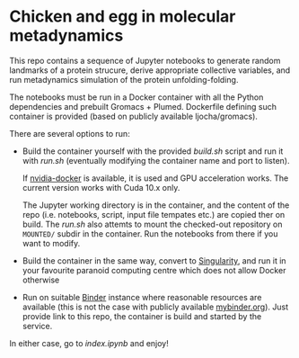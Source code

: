 # Chicken and egg in molecular metadynamics

This repo contains a sequence of Jupyter notebooks to generate random landmarks of a protein strucure, derive appropriate collective variables, and run metadynamics simulation of the protein unfolding-folding.

The notebooks must be run in a Docker container with all the Python dependencies and prebuilt Gromacs + Plumed. Dockerfile defining such container is provided (based on publicly available ljocha/gromacs).

There are several options to run:
* Build the container yourself with the provided *build.sh* script and run it with *run.sh* (eventually modifying the container name and port to listen).

  If [nvidia-docker](https://github.com/NVIDIA/nvidia-docker) is available, it is used and GPU acceleration works. The current version works with Cuda 10.x only. 
  
  The Jupyter working directory is in the container, and the content of the repo (i.e. notebooks, script, input file tempates etc.) are copied ther on build. The *run.sh* also attemts to mount the checked-out repository on `MOUNTED/` subdir in the container. Run the notebooks from there if you want to modify.
* Build the container in the same way, convert to [Singularity](https://singularity.lbl.gov), and run it in your favourite paranoid computing centre which does not allow Docker otherwise
* Run on suitable [Binder](https://binderhub.readthedocs.io) instance where reasonable resources are available (this is not the case with publicly available [mybinder.org](http://mybinder.org)). Just provide link to this repo, the container is build and started by the service.

In either case, go to *index.ipynb* and enjoy!
